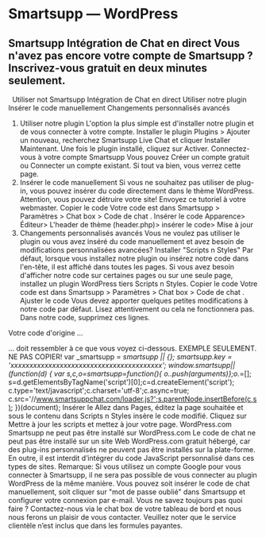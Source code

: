 # Smartsupp — WordPress
## Smartsupp Intégration de Chat en direct Vous n'avez pas encore votre compte de Smartsupp ? Inscrivez-vous gratuit en deux minutes seulement.
  Utiliser not
Smartsupp Intégration de Chat en direct
Utiliser notre plugin
Insérer le code manuellement
Changements personnalisés avancés
1. Utiliser notre plugin
L'option la plus simple est d'installer notre plugin et de vous connecter à votre compte.
Installer le plugin
Plugins > Ajouter un nouveau, recherchez Smartsupp Live Chat et cliquer Installer Maintenant. Une fois le plugin installé, cliquez sur Activer.
Connectez-vous à votre compte Smartsupp
Vous pouvez Créer un compte gratuit ou Connecter un compte existant.
Si tout va bien, vous verrez cette page.
2. Insérer le code manuellement
Si vous ne souhaitez pas utiliser de plug-in, vous pouvez insérer du code directement dans le thème WordPress.
Attention, vous pouvez détruire votre site! Envoyez ce tutoriel à votre webmaster.
Copier le code
Votre code est dans Smartsupp > Paramètres > Chat box > Code de chat .
Insérer le code
Apparence> Éditeur> L'header de thème (header.php)> insérer le code> Mise à jour
3. Changements personnalisés avancés
Vous ne voulez pas utiliser le plugin ou vous avez inséré du code manuellement et avez besoin de modifications personnalisées avancées?
Installer "Scripts n Styles"
Par défaut, lorsque vous installez notre plugin ou insérez notre code dans l'en-tête, il est affiché dans toutes les pages. Si vous avez besoin d'afficher notre code sur certaines pages ou sur une seule page, installez un plugin WordPress tiers Scripts n Styles.
Copier le code
Votre code est dans Smartsupp > Paramètres > Chat box > Code de chat .
Ajuster le code
Vous devez apporter quelques petites modifications à notre code par défaut.
Lisez attentivement ou cela ne fonctionnera pas.
Dans notre code, supprimez ces lignes.
<!-- Smartsupp Live Chat script -->
<script type="text/javascript">
</script>
Votre code d'origine ... 
<!-- Smartsupp Live Chat script -->
<script type="text/javascript">
var _smartsupp = _smartsupp || {};
_smartsupp.key = 'xxxxxxxxxxxxxxxxxxxxxxxxxxxxxxxxxxxxxxxx';
window.smartsupp||(function(d) {
 var s,c,o=smartsupp=function(){ o._.push(arguments)};o._=[];
 s=d.getElementsByTagName('script')[0];c=d.createElement('script');
 c.type='text/javascript';c.charset='utf-8';c.async=true;
 c.src='//www.smartsuppchat.com/loader.js?';s.parentNode.insertBefore(c,s);
})(document);
</script>
... doit ressembler à ce que vous voyez ci-dessous. EXEMPLE SEULEMENT. NE PAS COPIER!
var _smartsupp = _smartsupp || {};
_smartsupp.key = 'xxxxxxxxxxxxxxxxxxxxxxxxxxxxxxxxxxxxxxxx';
window.smartsupp||(function(d) {
 var s,c,o=smartsupp=function(){ o._.push(arguments)};o._=[];
 s=d.getElementsByTagName('script')[0];c=d.createElement('script');
 c.type='text/javascript';c.charset='utf-8';c.async=true;
 c.src='//www.smartsuppchat.com/loader.js?';s.parentNode.insertBefore(c,s);
})(document);
Insérer le
Allez dans Pages, éditez la page souhaitée et sous le contenu dans Scripts n Styles insère le code modifié.
Cliquez sur Mettre à jour les scripts et mettez à jour votre page.
WordPress.com
Smartsupp ne peut pas être installé sur WordPress.com 
Le code de chat ne peut pas être installé sur un site Web WordPress.com gratuit hébergé, car des plug-ins personnalisés ne peuvent pas être installés sur la plate-forme. En outre, il est interdit d’intégrer du code JavaScript personnalisé dans ces types de sites.
Remarque: Si vous utilisez un compte Google pour vous connecter à Smartsupp, il ne sera pas possible de vous connecter au plugin WordPress de la même manière. 
Vous pouvez soit insérer le code de chat manuellement, soit cliquer sur "mot de passe oublié" dans Smartsupp et configurer votre connexion par e-mail.
Vous ne savez toujours pas quoi faire ? Contactez-nous via le chat box de votre tableau de bord et nous nous ferons un plaisir de vous contacter. Veuillez noter que le service clientèle n’est inclus que dans les formules payantes.

